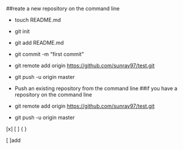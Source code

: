 ##reate a new repository on the command line

- touch README.md

- git init

- git add README.md

- git commit -m "first commit"

- git remote add origin https://github.com/sunray97/test.git

- git push -u origin master

- Push an existing repository from the command line
##if you have a repository on the command line

- git remote add origin https://github.com/sunray97/test.git

- git push -u origin master

[x]  [ ] { } 

[ ]add


